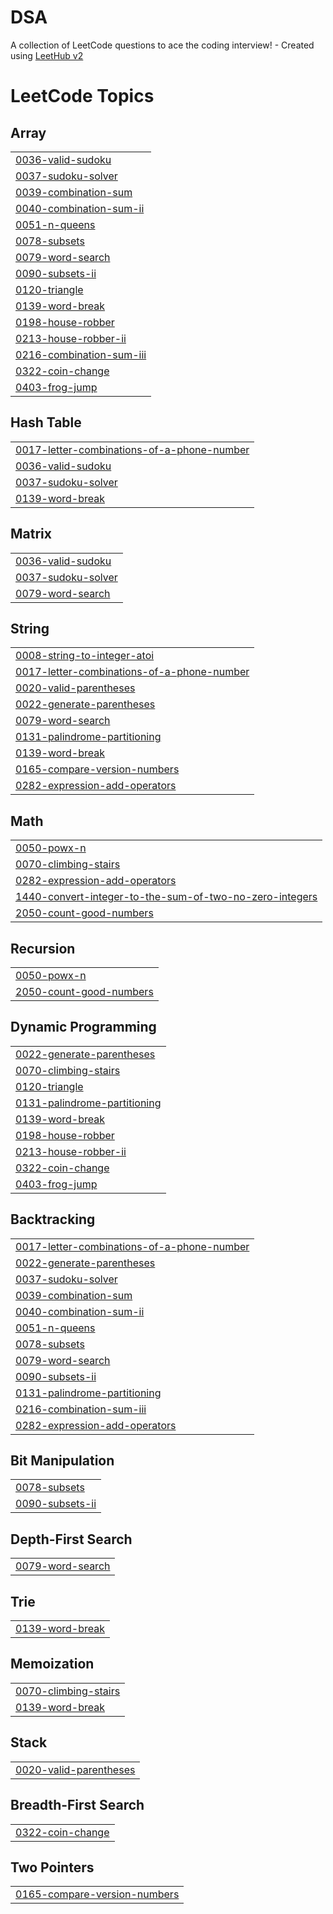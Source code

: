 # DSA
A collection of LeetCode questions to ace the coding interview! - Created using [LeetHub v2](https://github.com/arunbhardwaj/LeetHub-2.0)

<!---LeetCode Topics Start-->
# LeetCode Topics
## Array
|  |
| ------- |
| [0036-valid-sudoku](https://github.com/AkshatOmar/DSA/tree/master/0036-valid-sudoku) |
| [0037-sudoku-solver](https://github.com/AkshatOmar/DSA/tree/master/0037-sudoku-solver) |
| [0039-combination-sum](https://github.com/AkshatOmar/DSA/tree/master/0039-combination-sum) |
| [0040-combination-sum-ii](https://github.com/AkshatOmar/DSA/tree/master/0040-combination-sum-ii) |
| [0051-n-queens](https://github.com/AkshatOmar/DSA/tree/master/0051-n-queens) |
| [0078-subsets](https://github.com/AkshatOmar/DSA/tree/master/0078-subsets) |
| [0079-word-search](https://github.com/AkshatOmar/DSA/tree/master/0079-word-search) |
| [0090-subsets-ii](https://github.com/AkshatOmar/DSA/tree/master/0090-subsets-ii) |
| [0120-triangle](https://github.com/AkshatOmar/DSA/tree/master/0120-triangle) |
| [0139-word-break](https://github.com/AkshatOmar/DSA/tree/master/0139-word-break) |
| [0198-house-robber](https://github.com/AkshatOmar/DSA/tree/master/0198-house-robber) |
| [0213-house-robber-ii](https://github.com/AkshatOmar/DSA/tree/master/0213-house-robber-ii) |
| [0216-combination-sum-iii](https://github.com/AkshatOmar/DSA/tree/master/0216-combination-sum-iii) |
| [0322-coin-change](https://github.com/AkshatOmar/DSA/tree/master/0322-coin-change) |
| [0403-frog-jump](https://github.com/AkshatOmar/DSA/tree/master/0403-frog-jump) |
## Hash Table
|  |
| ------- |
| [0017-letter-combinations-of-a-phone-number](https://github.com/AkshatOmar/DSA/tree/master/0017-letter-combinations-of-a-phone-number) |
| [0036-valid-sudoku](https://github.com/AkshatOmar/DSA/tree/master/0036-valid-sudoku) |
| [0037-sudoku-solver](https://github.com/AkshatOmar/DSA/tree/master/0037-sudoku-solver) |
| [0139-word-break](https://github.com/AkshatOmar/DSA/tree/master/0139-word-break) |
## Matrix
|  |
| ------- |
| [0036-valid-sudoku](https://github.com/AkshatOmar/DSA/tree/master/0036-valid-sudoku) |
| [0037-sudoku-solver](https://github.com/AkshatOmar/DSA/tree/master/0037-sudoku-solver) |
| [0079-word-search](https://github.com/AkshatOmar/DSA/tree/master/0079-word-search) |
## String
|  |
| ------- |
| [0008-string-to-integer-atoi](https://github.com/AkshatOmar/DSA/tree/master/0008-string-to-integer-atoi) |
| [0017-letter-combinations-of-a-phone-number](https://github.com/AkshatOmar/DSA/tree/master/0017-letter-combinations-of-a-phone-number) |
| [0020-valid-parentheses](https://github.com/AkshatOmar/DSA/tree/master/0020-valid-parentheses) |
| [0022-generate-parentheses](https://github.com/AkshatOmar/DSA/tree/master/0022-generate-parentheses) |
| [0079-word-search](https://github.com/AkshatOmar/DSA/tree/master/0079-word-search) |
| [0131-palindrome-partitioning](https://github.com/AkshatOmar/DSA/tree/master/0131-palindrome-partitioning) |
| [0139-word-break](https://github.com/AkshatOmar/DSA/tree/master/0139-word-break) |
| [0165-compare-version-numbers](https://github.com/AkshatOmar/DSA/tree/master/0165-compare-version-numbers) |
| [0282-expression-add-operators](https://github.com/AkshatOmar/DSA/tree/master/0282-expression-add-operators) |
## Math
|  |
| ------- |
| [0050-powx-n](https://github.com/AkshatOmar/DSA/tree/master/0050-powx-n) |
| [0070-climbing-stairs](https://github.com/AkshatOmar/DSA/tree/master/0070-climbing-stairs) |
| [0282-expression-add-operators](https://github.com/AkshatOmar/DSA/tree/master/0282-expression-add-operators) |
| [1440-convert-integer-to-the-sum-of-two-no-zero-integers](https://github.com/AkshatOmar/DSA/tree/master/1440-convert-integer-to-the-sum-of-two-no-zero-integers) |
| [2050-count-good-numbers](https://github.com/AkshatOmar/DSA/tree/master/2050-count-good-numbers) |
## Recursion
|  |
| ------- |
| [0050-powx-n](https://github.com/AkshatOmar/DSA/tree/master/0050-powx-n) |
| [2050-count-good-numbers](https://github.com/AkshatOmar/DSA/tree/master/2050-count-good-numbers) |
## Dynamic Programming
|  |
| ------- |
| [0022-generate-parentheses](https://github.com/AkshatOmar/DSA/tree/master/0022-generate-parentheses) |
| [0070-climbing-stairs](https://github.com/AkshatOmar/DSA/tree/master/0070-climbing-stairs) |
| [0120-triangle](https://github.com/AkshatOmar/DSA/tree/master/0120-triangle) |
| [0131-palindrome-partitioning](https://github.com/AkshatOmar/DSA/tree/master/0131-palindrome-partitioning) |
| [0139-word-break](https://github.com/AkshatOmar/DSA/tree/master/0139-word-break) |
| [0198-house-robber](https://github.com/AkshatOmar/DSA/tree/master/0198-house-robber) |
| [0213-house-robber-ii](https://github.com/AkshatOmar/DSA/tree/master/0213-house-robber-ii) |
| [0322-coin-change](https://github.com/AkshatOmar/DSA/tree/master/0322-coin-change) |
| [0403-frog-jump](https://github.com/AkshatOmar/DSA/tree/master/0403-frog-jump) |
## Backtracking
|  |
| ------- |
| [0017-letter-combinations-of-a-phone-number](https://github.com/AkshatOmar/DSA/tree/master/0017-letter-combinations-of-a-phone-number) |
| [0022-generate-parentheses](https://github.com/AkshatOmar/DSA/tree/master/0022-generate-parentheses) |
| [0037-sudoku-solver](https://github.com/AkshatOmar/DSA/tree/master/0037-sudoku-solver) |
| [0039-combination-sum](https://github.com/AkshatOmar/DSA/tree/master/0039-combination-sum) |
| [0040-combination-sum-ii](https://github.com/AkshatOmar/DSA/tree/master/0040-combination-sum-ii) |
| [0051-n-queens](https://github.com/AkshatOmar/DSA/tree/master/0051-n-queens) |
| [0078-subsets](https://github.com/AkshatOmar/DSA/tree/master/0078-subsets) |
| [0079-word-search](https://github.com/AkshatOmar/DSA/tree/master/0079-word-search) |
| [0090-subsets-ii](https://github.com/AkshatOmar/DSA/tree/master/0090-subsets-ii) |
| [0131-palindrome-partitioning](https://github.com/AkshatOmar/DSA/tree/master/0131-palindrome-partitioning) |
| [0216-combination-sum-iii](https://github.com/AkshatOmar/DSA/tree/master/0216-combination-sum-iii) |
| [0282-expression-add-operators](https://github.com/AkshatOmar/DSA/tree/master/0282-expression-add-operators) |
## Bit Manipulation
|  |
| ------- |
| [0078-subsets](https://github.com/AkshatOmar/DSA/tree/master/0078-subsets) |
| [0090-subsets-ii](https://github.com/AkshatOmar/DSA/tree/master/0090-subsets-ii) |
## Depth-First Search
|  |
| ------- |
| [0079-word-search](https://github.com/AkshatOmar/DSA/tree/master/0079-word-search) |
## Trie
|  |
| ------- |
| [0139-word-break](https://github.com/AkshatOmar/DSA/tree/master/0139-word-break) |
## Memoization
|  |
| ------- |
| [0070-climbing-stairs](https://github.com/AkshatOmar/DSA/tree/master/0070-climbing-stairs) |
| [0139-word-break](https://github.com/AkshatOmar/DSA/tree/master/0139-word-break) |
## Stack
|  |
| ------- |
| [0020-valid-parentheses](https://github.com/AkshatOmar/DSA/tree/master/0020-valid-parentheses) |
## Breadth-First Search
|  |
| ------- |
| [0322-coin-change](https://github.com/AkshatOmar/DSA/tree/master/0322-coin-change) |
## Two Pointers
|  |
| ------- |
| [0165-compare-version-numbers](https://github.com/AkshatOmar/DSA/tree/master/0165-compare-version-numbers) |
<!---LeetCode Topics End-->